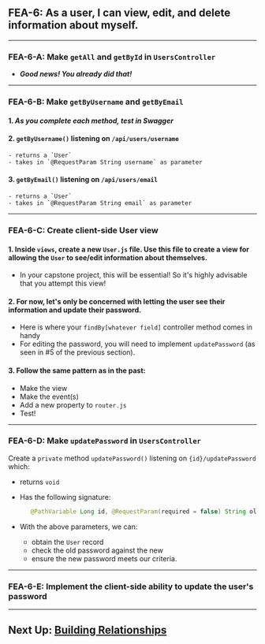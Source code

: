 ## FEA-6: As a user, I can view, edit, and delete information about myself.

---
### FEA-6-A: Make `getAll` and `getById` in `UsersController`
- ***Good news! You already did that!***
---
### FEA-6-B: Make `getByUsername` and `getByEmail`
#### 1. ***As you complete each method, test in Swagger***


#### 2. `getByUsername()` listening on `/api/users/username`
    - returns a `User`
    - takes in `@RequestParam String username` as parameter


#### 3. `getByEmail()` listening on `/api/users/email`
    - returns a `User`
    - takes in `@RequestParam String email` as parameter

---
### FEA-6-C: Create client-side User view

#### 1. Inside `views`, create a new `User.js` file. Use this file to create a view for allowing the `User` to see/edit information about themselves.
- In your capstone project, this will be essential! So it's highly advisable that you attempt this view!


#### 2. For now, let's only be concerned with letting the user see their information and update their password.
- Here is where your `findBy[whatever field]` controller method comes in handy
- For editing the password, you will need to implement `updatePassword` (as seen in #5 of the previous section).


#### 3. Follow the same pattern as in the past:
- Make the view
- Make the event(s)
- Add a new property to `router.js`
- Test!

---

### FEA-6-D: Make `updatePassword` in `UsersController`

Create a `private` method `updatePassword()` listening on `{id}/updatePassword` which:

- returns `void`


- Has the following signature:
   ```JAVA
      @PathVariable Long id, @RequestParam(required = false) String oldPassword, @Valid @Size(min = 3) @RequestParam String newPassword
   ```

- With the above parameters, we can:
    - obtain the `User` record
    - check the old password against the new
    - ensure the new password meets our criteria.

---

### FEA-6-E: Implement the client-side ability to update the user's password

---

## Next Up: [Building Relationships](9-building-relationships.md)

